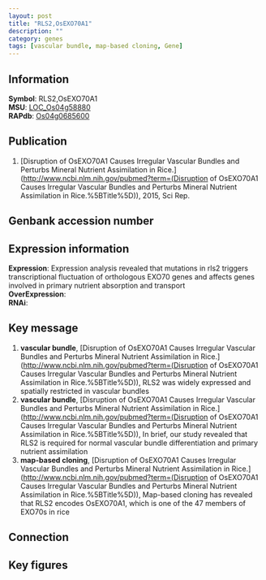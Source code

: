 ```yaml
---
layout: post
title: "RLS2,OsEXO70A1"
description: ""
category: genes
tags: [vascular bundle, map-based cloning, Gene]
---
```


## Information
__Symbol__: RLS2,OsEXO70A1  
__MSU__: [LOC_Os04g58880](http://rice.plantbiology.msu.edu/cgi-bin/ORF_infopage.cgi?orf=LOC_Os04g58880)  
__RAPdb__: [Os04g0685600](http://rapdb.dna.affrc.go.jp/viewer/gbrowse_details/irgsp1?name=Os04g0685600)  

## Publication
1. [Disruption of OsEXO70A1 Causes Irregular Vascular Bundles and Perturbs Mineral Nutrient Assimilation in Rice.](http://www.ncbi.nlm.nih.gov/pubmed?term=(Disruption of OsEXO70A1 Causes Irregular Vascular Bundles and Perturbs Mineral Nutrient Assimilation in Rice.%5BTitle%5D)), 2015, Sci Rep.

## Genbank accession number

## Expression information
__Expression__: Expression analysis revealed that mutations in rls2 triggers transcriptional fluctuation of orthologous EXO70 genes and affects genes involved in primary nutrient absorption and transport  
__OverExpression__:  
__RNAi__:  

## Key message
1. __vascular bundle__, [Disruption of OsEXO70A1 Causes Irregular Vascular Bundles and Perturbs Mineral Nutrient Assimilation in Rice.](http://www.ncbi.nlm.nih.gov/pubmed?term=(Disruption of OsEXO70A1 Causes Irregular Vascular Bundles and Perturbs Mineral Nutrient Assimilation in Rice.%5BTitle%5D)),  RLS2 was widely expressed and spatially restricted in vascular bundles
2. __vascular bundle__, [Disruption of OsEXO70A1 Causes Irregular Vascular Bundles and Perturbs Mineral Nutrient Assimilation in Rice.](http://www.ncbi.nlm.nih.gov/pubmed?term=(Disruption of OsEXO70A1 Causes Irregular Vascular Bundles and Perturbs Mineral Nutrient Assimilation in Rice.%5BTitle%5D)),  In brief, our study revealed that RLS2 is required for normal vascular bundle differentiation and primary nutrient assimilation
3. __map-based cloning__, [Disruption of OsEXO70A1 Causes Irregular Vascular Bundles and Perturbs Mineral Nutrient Assimilation in Rice.](http://www.ncbi.nlm.nih.gov/pubmed?term=(Disruption of OsEXO70A1 Causes Irregular Vascular Bundles and Perturbs Mineral Nutrient Assimilation in Rice.%5BTitle%5D)),  Map-based cloning has revealed that RLS2 encodes OsEXO70A1, which is one of the 47 members of EXO70s in rice

## Connection

## Key figures


